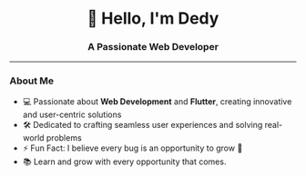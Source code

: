 <h1 align="center">👋 Hello, I'm Dedy</h1>  
<h3 align="center">A Passionate Web Developer</h3>  

---

### About Me  
- 💻 Passionate about **Web Development** and **Flutter**, creating innovative and user-centric solutions  
- 🛠 Dedicated to crafting seamless user experiences and solving real-world problems  
- ⚡ Fun Fact: I believe every bug is an opportunity to grow 🌱  
- 📚 Learn and grow with every opportunity that comes.
